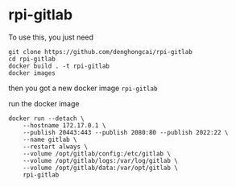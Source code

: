 # rpi-gitlab

To use this, you just need

```
git clone https://github.com/denghongcai/rpi-gitlab
cd rpi-gitlab
docker build . -t rpi-gitlab
docker images
```

then you got a new docker image `rpi-gitlab`

run the docker image

```
docker run --detach \
    --hostname 172.17.0.1 \
    --publish 20443:443 --publish 2080:80 --publish 2022:22 \
    --name gitlab \
    --restart always \
    --volume /opt/gitlab/config:/etc/gitlab \
    --volume /opt/gitlab/logs:/var/log/gitlab \
    --volume /opt/gitlab/data:/var/opt/gitlab \
    rpi-gitlab
```
